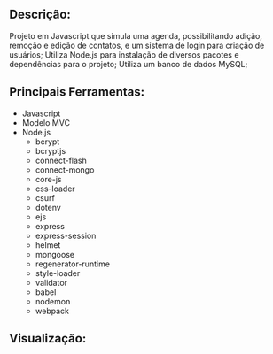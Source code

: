 ## Descrição:
Projeto em Javascript que simula uma agenda, possibilitando adição, remoção e edição de contatos, e um sistema de login para criação de usuários;
Utiliza Node.js para instalação de diversos pacotes e dependências para o projeto;
Utiliza um banco de dados MySQL;


## Principais Ferramentas:
* Javascript
* Modelo MVC
* Node.js
    * bcrypt
    * bcryptjs
    * connect-flash
    * connect-mongo
    * core-js
    * css-loader
    * csurf
    * dotenv
    * ejs
    * express
    * express-session
    * helmet
    * mongoose
    * regenerator-runtime
    * style-loader
    * validator
    * babel
    * nodemon
    * webpack

## Visualização: